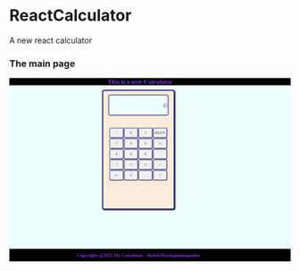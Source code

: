 # ReactCalculator
 A new react calculator
### The main page
![ScreenShot](https://github.com/Rafail1992/ReactCalculator/blob/main/reactperfectcalculator/public/Screenshot_1.png)
##
